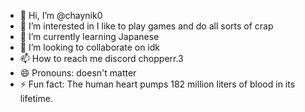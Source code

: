 - 👋 Hi, I’m @chaynik0
- 👀 I’m interested in I like to play games and do all sorts of crap
- 🌱 I’m currently learning Japanese
- 💞️ I’m looking to collaborate on idk
- 📫 How to reach me discord chopperr.3
- 😄 Pronouns: doesn't matter
- ⚡ Fun fact: The human heart pumps 182 million liters of blood in its lifetime.

<!---
chaynik0/chaynik0 is a ✨ special ✨ repository because its `README.md` (this file) appears on your GitHub profile.
You can click the Preview link to take a look at your changes.
--->
